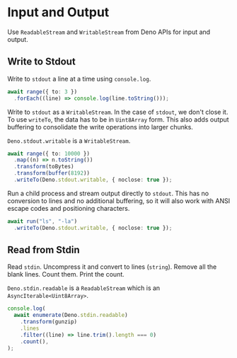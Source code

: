 # Input and Output

Use `ReadableStream` and `WritableStream` from Deno APIs for input and output.

## Write to Stdout

Write to `stdout` a line at a time using `console.log`.

```typescript
await range({ to: 3 })
  .forEach((line) => console.log(line.toString()));
```

Write to `stdout` as a `WritableStream`. In the case of `stdout`, we don't close
it. To use `writeTo`, the data has to be in `Uint8Array` form. This also adds
output buffering to consolidate the write operations into larger chunks.

`Deno.stdout.writable` is a `WritableStream`.

```typescript
await range({ to: 10000 })
  .map((n) => n.toString())
  .transform(toBytes)
  .transform(buffer(8192))
  .writeTo(Deno.stdout.writable, { noclose: true });
```

Run a child process and stream output directly to `stdout`. This has no
conversion to lines and no additional buffering, so it will also work with ANSI
escape codes and positioning characters.

```typescript
await run("ls", "-la")
  .writeTo(Deno.stdout.writable, { noclose: true });
```

## Read from Stdin

Read `stdin`. Uncompress it and convert to lines (`string`). Remove all the
blank lines. Count them. Print the count.

`Deno.stdin.readable` is a `ReadableStream` which is an
`AsyncIterable<Uint8Array>`.

```typescript
console.log(
  await enumerate(Deno.stdin.readable)
    .transform(gunzip)
    .lines
    .filter((line) => line.trim().length === 0)
    .count(),
);
```

